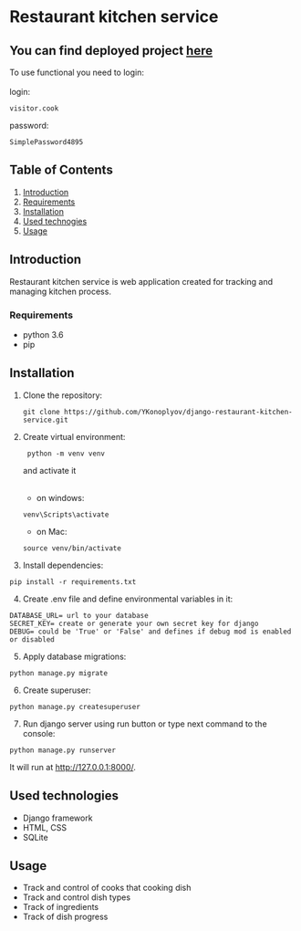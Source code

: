 # Restaurant kitchen service
 ## You can find deployed project [here](https://kitchen-service-fvfz.onrender.com/)
   To use functional you need to login:
<br>
<br>
   login: 
```   
visitor.cook
```   
password:
```
SimplePassword4895
```

## Table of Contents
1. [Introduction](#introduction)
2. [Requirements](#requirements)
3. [Installation](#installation)
4. [Used technogies](#used-technologies)
5. [Usage](#usage)

## Introduction
Restaurant kitchen service is web application created for tracking and managing kitchen process.

### Requirements
* python 3.6
* pip

## Installation
1. Clone the repository:
   ```
   git clone https://github.com/YKonoplyov/django-restaurant-kitchen-service.git
   ```

2. Create virtual environment:
   ```
    python -m venv venv
   ```
   and activate it 
   <br>
   <br>
    - on windows:
    ```
    venv\Scripts\activate
    ```   
    - on Mac:
    ```
    source venv/bin/activate
   ```
3. Install dependencies:
```
pip install -r requirements.txt
```
4. Create .env file and define environmental variables in it:
```
DATABASE_URL= url to your database
SECRET_KEY= create or generate your own secret key for django
DEBUG= could be 'True' or 'False' and defines if debug mod is enabled or disabled
```

5. Apply database migrations:
```
python manage.py migrate
```
6. Create superuser:
```
python manage.py createsuperuser
```
7. Run django server using run button or type next command to the console:
```
python manage.py runserver
```
It will run at http://127.0.0.1:8000/.

## Used technologies
- Django framework
- HTML, CSS
- SQLite

## Usage
- Track and control of cooks that cooking  dish
- Track and control dish types
- Track of ingredients
- Track of dish progress
